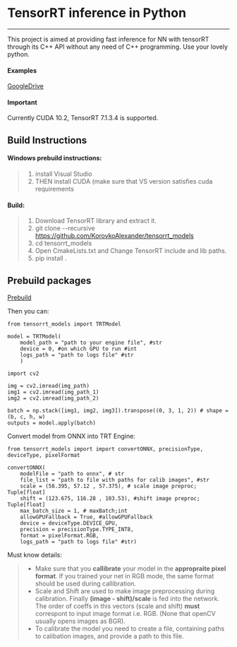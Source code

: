 TensorRT inference in Python
===================
----------
This project is aimed at providing fast inference for NN with tensorRT through its C++ API without any need of C++ programming. Use your lovely python.

#### Examples
[GoogleDrive](https://drive.google.com/open?id=1mdh9E0s5SNf48scuUvrheff345cOfaRf)

#### Important
Currently CUDA 10.2, TensorRT 7.1.3.4 is supported.

Build Instructions
-------------
#### Windows prebuild instructions:

> 1) install Visual Studio
> 2) THEN install CUDA (make sure that VS version satisfies cuda requirements

#### Build:

> 1) Download TensorRT library and extract it.
> 2) git clone --recursive https://github.com/KorovkoAlexander/tensorrt_models
> 3) cd tensorrt_models
> 4) Open CmakeLists.txt and Change TensorRT include and lib paths.
> 5) pip install .

Prebuild packages
----------------
[Prebuild](https://github.com/KorovkoAlexander/tensorrt_models/issues/1#issue-591786674)

Then you can:
```
from tensorrt_models import TRTModel

model = TRTModel(
	model_path = "path to your engine file", #str 
	device = 0, #on which GPU to run #int
	logs_path = "path to logs file" #str
	)

import cv2

img = cv2.imread(img_path)
img1 = cv2.imread(img_path_1)
img2 = cv2.imread(img_path_2)

batch = np.stack([img1, img2, img3]).transpose((0, 3, 1, 2)) # shape = (b, c, h, w)
outputs = model.apply(batch)
```
Convert model from ONNX into TRT Engine:
```
from tensorrt_models import import convertONNX, precisionType, deviceType, pixelFormat

convertONNX(
	modelFile = "path to onnx", # str
	file_list = "path to file with paths for calib images", #str
	scale = (58.395, 57.12 , 57.375), # scale image preproc; Tuple[float]
	shift = (123.675, 116.28 , 103.53), #shift image preproc; Tuple[float]
    max_batch_size = 1, # maxBatch;int
    allowGPUFallback = True, #allowGPUFallback 
    device = deviceType.DEVICE_GPU, 
    precision = precisionType.TYPE_INT8,
    format = pixelFormat.RGB,
    logs_path = "path to logs file" #str)
```
Must know details:
>- Make sure that you **callibrate** your model in the **appropraite pixel format**. If you trained your net in RGB mode, the same format should be used during callibration.
>- Scale and Shift are used to make image preprocessing during calibration. Finally **(image - shift)/scale** is fed into the network. The order of coeffs in this vectors (scale and shift) **must** correspont to input image format i.e. RGB. (None that openCV usually opens images as BGR).
>- To calibrate the model you need to create a file, containing paths to calibation images, and provide a path to this file.






